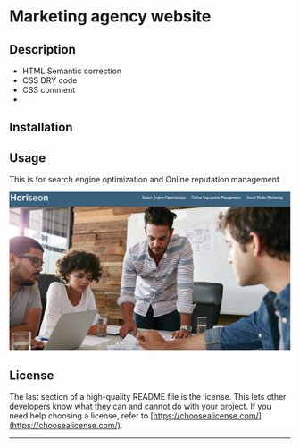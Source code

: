 # Marketing agency website

## Description

- HTML Semantic correction
- CSS DRY code
- CSS comment
- 

## Installation


## Usage
This is for search engine optimization and Online reputation management

![alt Screenshot of finsihed project](assets/images/screenshot.jpg)


## License

The last section of a high-quality README file is the license. This lets other developers know what they can and cannot do with your project. If you need help choosing a license, refer to [https://choosealicense.com/](https://choosealicense.com/).

---
